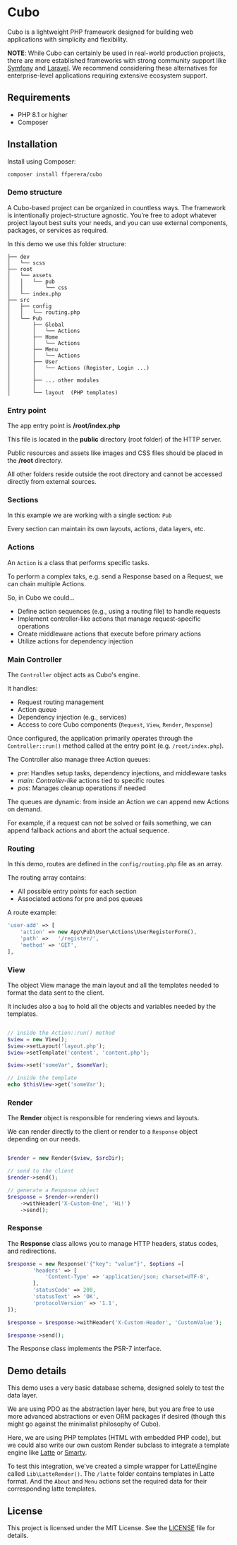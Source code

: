 # Cubo

Cubo is a lightweight PHP framework designed for building web applications with simplicity and flexibility.

**NOTE**: While Cubo can certainly be used in real-world production projects, there are more established frameworks with strong community support like [Symfony](https://symfony.com/) and [Laravel](https://laravel.com/). We recommend considering these alternatives for enterprise-level applications requiring extensive ecosystem support.

## Requirements

- PHP 8.1 or higher
- Composer

## Installation

Install using Composer:

```bash
composer install ffperera/cubo
```

### Demo structure

A Cubo-based project can be organized in countless ways. The framework is intentionally project-structure agnostic. You’re free to adopt whatever project layout best suits your needs, and you can use external components, packages, or services as required.

In this demo we use this folder structure:

```
├── dev
│   └── scss
├── root
│   └── assets
│   │   └── pub
│   │       └── css
│   └── index.php
├── src
│   ├── config
│   │   └── routing.php
│   └── Pub
│       ├── Global
│       │   └── Actions
│       ├── Home
│       │   └── Actions
│       ├── Menu
│       │   └── Actions
│       ├── User
│       │   └── Actions (Register, Login ...)
│       │
│       ├── ... other modules
│       │
│       └── layout  (PHP templates)

```

### Entry point

The app entry point is **/root/index.php**

This file is located in the **public** directory (root folder) of the HTTP server.

Public resources and assets like images and CSS files should be placed in the **/root** directory.

All other folders reside outside the root directory and cannot be accessed directly from external sources.

### Sections

In this example we are working with a single section: `Pub`

Every section can maintain its own layouts, actions, data layers, etc.

### Actions

An `Action` is a class that performs specific tasks.

To perform a complex taks, e.g. send a Response based on a Request, we can chain multiple Actions.

So, in Cubo we could...

- Define action sequences (e.g., using a routing file) to handle requests
- Implement controller-like actions that manage request-specific operations
- Create middleware actions that execute before primary actions
- Utilize actions for dependency injection

### Main Controller

The `Controller` object acts as Cubo's engine.

It handles:

- Request routing management
- Action queue
- Dependency injection (e.g., services)
- Access to core Cubo components (`Request`, `View`, `Render`, `Response`)

Once configured, the application primarily operates through the `Controller::run()` method called at the entry point (e.g. `/root/index.php`).

The Controller also manage three Action queues:

- _pre_: Handles setup tasks, dependency injections, and middleware tasks
- _main_: _Controller-like_ actions tied to specific routes
- _pos_: Manages cleanup operations if needed

The queues are dynamic: from inside an Action we can append new Actions on demand.

For example, if a request can not be solved or fails something, we can append fallback actions and abort the actual sequence.

### Routing

In this demo, routes are defined in the `config/routing.php` file as an array.

The routing array contains:

- All possible entry points for each section
- Associated actions for pre and pos queues

A route example:

```php
'user-add' => [
    'action' => new App\Pub\User\Actions\UserRegisterForm(),
    'path' =>   '/register/',
    'method' => 'GET',
],
```

### View

The object View manage the main layout and all the templates needed to format the data sent to the client.

It includes also a `bag` to hold all the objects and variables needed by the templates.

```php

// inside the Action::run() method
$view = new View();
$view->setLayout('layout.php');
$view->setTemplate('content', 'content.php');

$view->set('someVar', $someVar);

// inside the template
echo $thisView->get('someVar');

```

### Render

The **Render** object is responsible for rendering views and layouts.

We can render directly to the client or render to a `Response` object depending on our needs.

```php

$render = new Render($view, $srcDir);

// send to the client
$render->send();

// generate a Response object
$response = $render->render()
    ->withHeader('X-Custom-One', 'Hi!')
    ->send();

```

### Response

The **Response** class allows you to manage HTTP headers, status codes, and redirections.

```php
$response = new Response('{"key": "value"}', $options =[
        'headers' => [
            'Content-Type' => 'application/json; charset=UTF-8',
        ],
        'statusCode' => 200,
        'statusText' => 'OK',
        'protocolVersion' => '1.1',
]);

$response = $response->withHeader('X-Custom-Header', 'CustomValue');

$response->send();
```

The Response class implements the PSR-7 interface.

## Demo details

This demo uses a very basic database schema, designed solely to test the data layer.

We are using PDO as the abstraction layer here, but you are free to use more advanced abstractions or even ORM packages if desired (though this might go against the minimalist philosophy of Cubo).

Here, we are using PHP templates (HTML with embedded PHP code), but we could also write our own custom Render subclass to integrate a template engine like [Latte](https://latte.nette.org/en/) or [Smarty](https://www.smarty.net/).

To test this integration, we've created a simple wrapper for Latte\Engine called `Lib\LatteRender()`. The `/latte` folder contains templates in Latte format. And the `About` and `Menu` actions set the required data for their corresponding latte templates.

## License

This project is licensed under the MIT License. See the [LICENSE](LICENSE) file for details.
